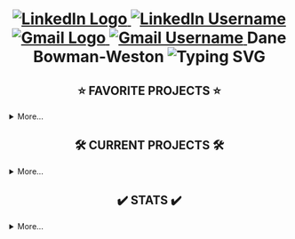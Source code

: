 <h1 align="center">
  <!-- Contact Info: LinedIn -->
  <a href="https://www.linkedin.com/in/danebowmanweston/">
    <img src="https://img.shields.io/badge/in-blue?logo=linkedin&logoColor=white&style=flat-square" alt="LinkedIn Logo" />
  </a>
  <a href="https://www.linkedin.com/in/danebowmanweston/" target="_blank">
    <img src="https://img.shields.io/badge/danebowmanweston-black?style=flat-square&color=white" alt="LinkedIn Username" />
  </a>
  <!-- Contact Info: Email -->
  <a href="mailto:dbowmanweston@gmail.com">
    <img src="https://img.shields.io/badge/-red?logo=gmail&logoColor=white&style=flat-square" alt="Gmail Logo" />
  </a>
  <a href="mailto:dbowmanweston@gmail.com">
    <img src="https://img.shields.io/badge/dbowmanweston-black?style=flat-square&color=white" alt="Gmail Username" />
  </a>
  <!-- Name -->
  Dane Bowman-Weston
  <!-- Animation -->
  <img src="https://readme-typing-svg.demolab.com?font=Montserrat&size=22&duration=4000&pause=200&color=FFFFFF&center=false&vCenter=true&width=300&height=22&lines=Electrical+Engineer.;Computer+Engineer." alt="Typing SVG" />
</h1>

<!-- Favorite Projects -->

<h2 align="center">⭐ FAVORITE PROJECTS ⭐</h2>

<details>
  <summary>More...</summary>
  <br>
  
  [![Readme Card](https://github-readme-stats.vercel.app/api/pin/?username=user-dane&layout=compact&repo=test_repo&theme=vision-friendly-dark)](https://github.com/user-dane/test_repo)
  
</details>

<!-- Current Projects -->

<h2 align="center">🛠️ CURRENT PROJECTS 🛠️</h2>

<details>
  <summary>More...</summary>
  <br>
  
  [![Readme Card](https://github-readme-stats.vercel.app/api/pin/?username=user-dane&layout=compact&repo=test_repo&theme=vision-friendly-dark)](https://github.com/user-dane/test_repo)
    
</details>

<!-- Stats -->

<h2 align="center">✔️ STATS ✔️</h2>
<details>
  <summary>More...</summary>
  <br>
  
  ![Top Langs](https://github-readme-stats.vercel.app/api/top-langs/?username=user-dane&layout=compact&theme=vision-friendly-dark&size_weight=0.5&count_weight=0.5)
  
</details>
